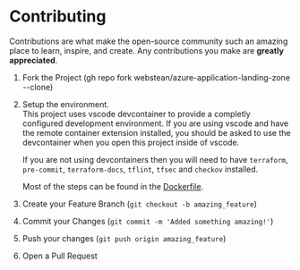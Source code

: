 # Contributing
Contributions are what make the open-source community such an amazing place to learn, inspire, and create. Any contributions you make are **greatly appreciated**.

1. Fork the Project (gh repo fork webstean/azure-application-landing-zone --clone)
2. Setup the environment.  
   This project uses vscode devcontainer to provide a completly configured development environment. If you are using vscode and have the remote container extension installed, you should be asked to use the devcontainer when you open this project inside of vscode.

   If you are not using devcontainers then you will need to have `terraform`, `pre-commit`, `terraform-docs`, `tflint`, `tfsec` and `checkov` installed. 

   Most of the steps can be found in the [Dockerfile](.devcontainer/Dockerfile).
3. Create your Feature Branch (`git checkout -b amazing_feature`)
4. Commit your Changes (`git commit -m 'Added something amazing!'`)
5. Push your changes (`git push origin amazing_feature`)
6. Open a Pull Request
